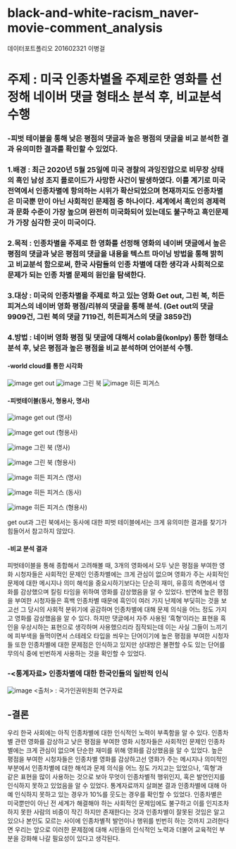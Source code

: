 # black-and-white-racism_naver-movie-comment_analysis
데이터포트폴리오
201602321 이병걸
# 주제 : 미국 인종차별을 주제로한 영화를 선정해 네이버 댓글 형태소 분석 후, 비교분석 수행

### -피벗 테이블을 통해 낮은 평점의 댓글과 높은 평점의 댓글을 비교 분석한 결과 유의미한 결과를 확인할 수 있었다.

### 1.배경 : 최근 2020년 5월 25일에 미국 경찰의 과잉진압으로 비무장 상태의 흑인 남성 조지 플로이드가 사망한 사건이 발생하였다. 이를 계기로 미국 전역에서 인종차별에 항의하는 시위가 확산되었으며 현재까지도 인종차별은 미국뿐 만이 아닌 사회적인 문제점 중 하나이다. 세계에서 흑인의 경제력과 문화 수준이 가장 높으며 완전히 미국화되어 있는데도 불구하고 흑인문제가 가장 심각한 곳이 미국이다.
### 2.목적 : 인종차별을 주제로 한 영화를 선정해 영화의 네이버 댓글에서 높은 평점의 댓글과 낮은 평점의 댓글을 내용을 텍스트 마이닝 방법을 통해 밝히고 비교분석 함으로써, 한국 사람들의 인종 차별에 대한 생각과 사회적으로 문제가 되는 인종 차별 문제의 원인을 탐색한다.
### 3.대상 : 미국의 인종차별을 주제로 하고 있는 영화 Get out, 그린 북, 히든 피겨스의 네이버 영화 평점/리뷰의 댓글을 통해 분석. (Get out의 댓글 9909건, 그린 북의 댓글 7119건, 히든피겨스의 댓글 3859건)
### 4.방법 : 네이버 영화 평점 및 댓글에 대해서 colab을(konlpy) 통한 형태소 분석 후, 낮은 평점과 높은 평점을 비교 분석하며 언어분석 수행.
#### -world cloud를 통한 시각화 
![image](https://user-images.githubusercontent.com/74230474/102796569-d1256400-43f1-11eb-92ee-481ee0b34bbe.png) get out 
![image](https://user-images.githubusercontent.com/74230474/102796676-f3b77d00-43f1-11eb-9c9c-5af0764e9ffd.png) 그린 북 
![image](https://user-images.githubusercontent.com/74230474/102796850-337e6480-43f2-11eb-8d26-d290b43a5636.png) 히든 피겨스 

#### -피벗테이블(동사, 형용사, 명사)
![image](https://user-images.githubusercontent.com/74230474/102797887-a5a37900-43f3-11eb-8598-9d8df74e8360.png)
get out (명사)

![image](https://user-images.githubusercontent.com/74230474/102797608-46ddff80-43f3-11eb-9c23-e1f8daab6f05.png)
get out (형용사)

![image](https://user-images.githubusercontent.com/74230474/102797710-6ecd6300-43f3-11eb-906b-b88e030a3ca2.png) 
그린 북 (명사)

![image](https://user-images.githubusercontent.com/74230474/102797956-bf44c080-43f3-11eb-8df1-4a6d0866b8c4.png) 
그린 북 (형용사)

![image](https://user-images.githubusercontent.com/74230474/102797984-cbc91900-43f3-11eb-845b-dc8236cb679b.png) 
히든 피겨스 (명사)

![image](https://user-images.githubusercontent.com/74230474/102797733-7a208e80-43f3-11eb-9232-b98ab83c5c24.png) 
히든 피겨스 (동사)

![image](https://user-images.githubusercontent.com/74230474/102798010-d71c4480-43f3-11eb-8c37-b7b0722eebe2.png) 
히든 피겨스 (형용사)

get out과 그린 북에서는 동사에 대한 피벗 테이블에서는 크게 유의미한 결과를 찾기가 힘들어서 참고하지 않았다.


#### -비교 분석 결과

피벗테이블을 통해 종합해서 고려해볼 때, 3개의 영화에서 모두 낮은 평점을 부여한 영화 시청자들은 사회적인 문제인 인종차별에는 크게 관심이 없으며 영화가 주는 사회적인 문제에 대한 메시지나 의미 해석을 중요시하기보다는 단순히 재미, 유흥의 측면에서 영화를 감상했으며 킬링 타임을 위하여 영화를 감상했음을 알 수 있었다. 반면에 높은 평점을 부여한 시청자들은 흑백 인종차별 때문에 흑인이 여러 가지 난제에 부딪히는 것을 보고선 그 당시의 사회적 분위기에 공감하며 인종차별에 대해 문제 의식을 어느 정도 가지고 영화를 감상했음을 알 수 있다. 하지만 댓글에서 자주 사용된 ‘흑형’이라는 표현을 흑인을 우상시하는 표현으로 생각하며 사용했으리라 짐작되는데 이는 사실 그들이 느끼기에 피부색을 들먹이면서 스테레오 타입을 씌우는 단어이기에 높은 평점을 부여한 시청자들 또한 인종차별에 대한 문제점은 인식하고 있지만 상대방은 불편할 수도 있는 단어를 무의식 중에 빈번하게 사용하는 것을 확인할 수 있었다. 

### -<통계자료> 인종차별에 대한 한국인들의 일반적 인식
![image](https://user-images.githubusercontent.com/74230474/102798945-2747d680-43f5-11eb-8408-5a366f0e7c52.png)
<출처> : 국가인권위원회 연구자료

## -결론 

우리 한국 사회에는 아직 인종차별에 대한 인식적인 노력이 부족함을 알 수 있다. 인종차별 관련 영화를 감상하고 낮은 평점을 부여한 영화 시청자들은 사회적인 문제인 인종차별에는 크게 관심이 없으며 단순한 재미를 위해 영화를 감상했음을 알 수 있었다. 높은 평점을 부여한 시청자들은 인종차별 영화를 감상하고선 영화가 주는 메시지나 의미적인 부분에서 인종차별에 대한 해석과 문제 의식을 어느 정도 가지고는 있었으나, ‘흑형’과 같은 표현을 많이 사용하는 것으로 보아 무엇이 인종차별적 행위인지, 혹은 발언인지를 인식하지 못하고 있었음을 알 수 있었다. 통계자료까지 살펴본 결과 인종차별에 대해 아예 인식하지 못하고 있는 경우가 10%를 웃도는 경우를 확인할 수 있었다. 인종차별은 미국뿐만이 아닌 전 세계가 해결해야 하는 사회적인 문제임에도 불구하고 이를 인지조차 하지 못한 사람의 비중이 작긴 하지만 존재한다는 것과 인종차별이 잘못된 것임은 알고 있으나 본인도 모르는 사이에 인종차별적 발언이나 행위를 빈번히 하는 것까지 고려한다면 우리는 앞으로 이러한 문제점에 대해 시민들의 인식적인 노력과 더불어 교육적인 부분을 강화해 나갈 필요성이 있다고 생각된다. 
